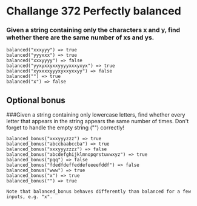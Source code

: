 # Challange 372 Perfectly balanced

### Given a string containing only the characters x and y, find whether there are the same number of xs and ys.
```
balanced("xxxyyy") => true
balanced("yyyxxx") => true
balanced("xxxyyyy") => false
balanced("yyxyxxyxxyyyyxxxyxyx") => true
balanced("xyxxxxyyyxyxxyxxyy") => false
balanced("") => true
balanced("x") => false
```
## Optional bonus

###Given a string containing only lowercase letters, find whether every letter that appears in the string appears the same number of times. Don't forget to handle the empty string ("") correctly!
```
balanced_bonus("xxxyyyzzz") => true
balanced_bonus("abccbaabccba") => true
balanced_bonus("xxxyyyzzzz") => false
balanced_bonus("abcdefghijklmnopqrstuvwxyz") => true
balanced_bonus("pqq") => false
balanced_bonus("fdedfdeffeddefeeeefddf") => false
balanced_bonus("www") => true
balanced_bonus("x") => true
balanced_bonus("") => true

Note that balanced_bonus behaves differently than balanced for a few inputs, e.g. "x".
```
